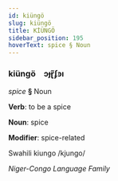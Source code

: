```yaml
---
id: kiüngö
slug: kiüngö
title: KİÜNGÖ
sidebar_position: 195
hoverText: spice § Noun
---
```


### kiüngö&emsp;<span kind="abugida">ɔɟɽ̃ʄꜿı</span>

*spice* **§** Noun

**Verb**: to be a spice

**Noun**: spice

**Modifier**: spice-related

Swahili kiungo /kjungo/

*Niger-Congo Language Family*